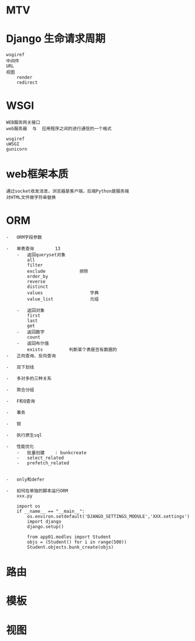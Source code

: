 # MTV

# Django 生命请求周期
    wsgiref
    中间件
    URL
    视图
        render
        redirect
    
    

# WSGI
    WEB服务网关接口
    web服务器  与  应用程序之间的进行通信的一个格式
    
    wsgiref
    uWSGI
    gunicorn
        
# web框架本质
    通过socket收发消息，浏览器是客户端，后端Python是服务端
    对HTML文件做字符串替换

# ORM
    
    -   ORM字段参数
        
    -   单表查询        13
        -   返回queryset对象
            all
            filter
            exclude             排除
            order_by
            reverse
            distinct
            values                  字典
            value_list              元组
                
        -   返回对象
            first
            last
            get
        -   返回数字
            count
        -   返回布尔值
            exists          判断某个表是否有数据的
    -   正向查询、反向查询
    
    -   双下划线
    
    -   多对多的三种关系
    
    -   聚合分组
    
    -   F和Q查询
    
    -   事务
    
    -   锁
    
    -   执行原生sql
    
    -   性能优化
        -   批量创建    : bunkcreate
        -   select_related
        -   prefetch_related
        
    
    -   only和defer       
    
    -   如何在单独的脚本运行ORM
        xxx.py
        
        import os 
        if __name__ == "__main__":
            os.environ.setdefault('DJANGO_SETTINGS_MODULE','XXX.settings')
            import django
            django.setup()
            
            from app01.modles import Student
            objs = (Student() for i in range(500))
            Student.objects.bunk_create(objs)
        

# 路由


# 模板

# 视图